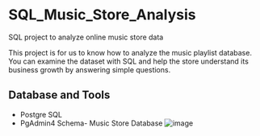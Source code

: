 # SQL_Music_Store_Analysis
SQL project to analyze online music store data

This project is for us to know how to analyze the music playlist database. You can examine the dataset with SQL and help the store understand its business growth by answering simple questions.

## Database and Tools
* Postgre SQL
* PgAdmin4
Schema- Music Store Database
![image](https://github.com/Animesh2609/SQL_Music_Store_Analysis/assets/109745915/ad634c36-bb3f-476f-b6cb-b701dc5d1b22)
